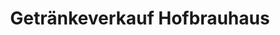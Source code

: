 ---
title: "Getränkeverkauf Hofbrauhaus"
url: /berchtesgaden/getraenkeverkauf-hofbrauhaus/
shop: Spirituosen
---